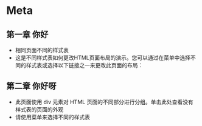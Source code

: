 # Meta
## 第一章 你好
- 相同页面不同的样式表
- 这是不同样式表如何更改HTML页面布局的演示。您可以通过在菜单中选择不同的样式表或选择以下链接之一来更改此页面的布局：
## 第二章 你好呀
- 此页面使用 div 元素对 HTML 页面的不同部分进行分组。单击此处查看没有样式表的页面的外观
- 请使用菜单来选择不同的样式表